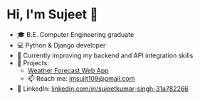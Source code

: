 # Hi, I'm Sujeet 👋
- 🎓 B.E. Computer Engineering graduate
- 💻 Python & Django developer
- 🌱 Currently improving my backend and API integration skills
- 🚀 Projects:
  - [Weather Forecast Web App](your-link)
  - 📫 Reach me: imsujit109@gmail.com
- 🔗 LinkedIn: [linkedin.com/in/sujeetkumar-singh-31a782266](https://linkedin.com/in/sujeetkumar-singh-31a782266)

<!--
**Sujeet11/Sujeet11** is a ✨ _special_ ✨ repository because its `README.md` (this file) appears on your GitHub profile.

Here are some ideas to get you started:

- 🔭 I’m currently working on ...
- 🌱 I’m currently learning ...
- 👯 I’m looking to collaborate on ...
- 🤔 I’m looking for help with ...
- 💬 Ask me about ...
- 📫 How to reach me: ...
- 😄 Pronouns: ...
- ⚡ Fun fact: ...
-->
